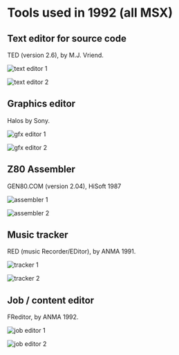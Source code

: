 # Tools used in 1992 (all MSX)

## Text editor for source code

TED (version 2.6), by M.J. Vriend.

![text editor 1](text_editor_ted_1.png)

![text editor 2](text_editor_ted_2.png)

## Graphics editor

Halos by Sony.

![gfx editor 1](graphics_editor_halos_1.png)

![gfx editor 2](graphics_editor_halos_2.png)

## Z80 Assembler

GEN80.COM (version 2.04), HiSoft 1987

![assembler 1](assembler_gen80_1.png)

![assembler 2](assembler_gen80_2.png)

## Music tracker

RED (music Recorder/EDitor), by ANMA 1991.

![tracker 1](music_tracker_red_1.png)

![tracker 2](music_tracker_red_2.png)

## Job / content editor

FReditor, by ANMA 1992.

![job editor 1](job_editor_freditor_1.png)

![job editor 2](job_editor_freditor_2.png)

